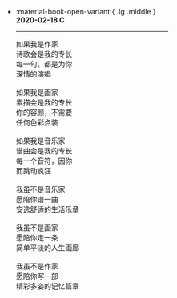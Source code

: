<html>
<body>
<script>
  const fps = 30;
const mspf = Math.floor(1000 / fps) ; 
let width = window.innerWidth || document.documentElement.clientWidth;
let height = window.innerHeight || document.documentElement.clientHeight;
let canvas;
window.addEventListener('resize', () => {
  width = window.innerWidth || document.documentElement.clientWidth;
  height = window.innerHeight || document.documentElement.clientHeight;
  if (canvas) {
    canvas.width = width;
    canvas.height = height;
  }
});
let particles = [];
let wind = [0, 0];
let cursor = [0, 0];
function velocity(r) {
  return 70 / r + 30;
}
function sine_component(h, a) {
  return [2 * Math.PI / h, Math.random() * a, Math.random() * 2 * Math.PI]; // [frequency, amplitude, phase]
}
function calc_sine(components, x) {
  let sum = 0;
  for (let i = 0; i < components.length; i++) {
    const [f, a, p] = components[i];
    sum += Math.sin(x * f + p) * a;
  }
  return sum;
}
function gen_particle() {
  let r = Math.random() * 4 + 1;
  return {
    radius: r,
    x: Math.random() * width,
    y: -r,
    opacity: Math.random(),
    sine_components: [sine_component(height, 3), sine_component(height / 2, 2), sine_component(height / 5, 1), sine_component(height / 10, 0.5)],
  };
}
function update_pos(dt) {
  const n = particles.length;
  for (let i = 0; i < n; i++) {
    const v = velocity(particles[i].radius);
    particles[i].x += calc_sine(particles[i].sine_components, particles[i].y) * v / 5 * dt;
    particles[i].y += v * dt;
    // const dist = Math.hypot(particles[i].x - cursor[0], particles[i].y - cursor[1]) + 1;
    // particles[i].x += wind[0] * dt / dist
    // particles[i].y += wind[1] * dt / dist;
    if (particles[i].y - particles[i].radius > height) {
      particles[i] = gen_particle();  
    }
  }
}
let context_cache;
function get_context() {
  if (context_cache)
    return context_cache;
  canvas = document.createElement('canvas');
  canvas.id = 'snow-canvas';
  canvas.width = width;
  canvas.height = height;
  canvas.style = 'position: fixed; top: 0; left: 0; overflow: hidden; pointer-events: none; z-index: 256;';
  if ((document.documentElement.dataset.darkreaderMode || "").startsWith('filter'))
    canvas.style.filter = 'invert(1)';
  document.body.appendChild(canvas);
  context_cache = canvas.getContext('2d');
  return context_cache;
}
function draw() {
  const ctx = get_context();
  ctx.clearRect(0, 0, width, height);
  const n = particles.length;
  for (let i = 0; i < n; i++) {
    const p = particles[i];
    ctx.fillStyle = `rgba(255, 255, 255, ${p.opacity})`;
    ctx.shadowColor = '#80EDF7';
    ctx.shadowBlur = 7;
    ctx.beginPath();
    ctx.arc(p.x, p.y, p.radius, 0, 2*Math.PI);
    ctx.fill();
  }
}
let focused = true;
let disabled = false;
let lastTime = performance.now();
const requestFrame = () => setTimeout(loop, mspf);
function loop() {
  const dt = (performance.now() - lastTime) / 1000;
  if (particles.length < 120 && Math.random() < 0.1) {
    particles.push(gen_particle());
  }
  update_pos(dt);
  draw();
  lastTime = performance.now();
  if (focused && !disabled)
    requestFrame();
}
window.addEventListener('focus', () => {
  console.log('snow start');
  focused = true;
  lastTime = performance.now();
  requestFrame();
});
window.addEventListener('blur', () => {
  console.log('snow stop');
  focused = false;
});
window.addEventListener('keydown', e => {
  if (e.ctrlKey && e.key == 's') {
    e.preventDefault();
    disabled = !disabled;
    if (disabled) {
      canvas.style.display = 'none';
    } else {
      canvas.style.display = 'block';
      lastTime = performance.now();
      requestFrame();
    }
  }
});
requestFrame();
</script>
</body>
</html>

<div class="grid cards" style = "margin:10px calc(30%) 10px calc(5%)" markdown>

-   :material-book-open-variant:{ .lg .middle } __2020-02-18 C__

    ---

    如果我是作家<br>
    诗歌会是我的专长<br>
    每一句，都是为你<br>
    深情的演唱<br>
    <br>
    如果我是画家<br>
    素描会是我的专长<br>
    你的容颜，不需要<br>
    任何色彩点装<br>
    <br>
    如果我是音乐家<br>
    谱曲会是我的专长<br>
    每一个音符，因你<br>
    而跳动疯狂<br>
    <br>
    我虽不是音乐家<br>
    愿陪你谱一曲<br>
    安逸舒适的生活乐章<br>
    <br>
    我虽不是画家<br>
    愿陪你走一条<br>
    简单平淡的人生画廊<br>
    <br>
    我虽不是作家<br>
    愿陪你写一部<br>
    精彩多姿的记忆篇章
</div>

